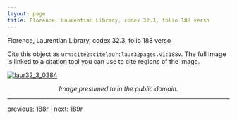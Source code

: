 ```yaml
---
layout: page
title: Florence, Laurentian Library, codex 32.3, folio 188 verso
---
```


Florence, Laurentian Library, codex 32.3, folio 188 verso

Cite this object as `urn:cite2:citelaur:laur32pages.v1:188v`.  The full image is linked to a citation tool you can use to cite regions of the image.

[![laur32_3_0384](http://www.homermultitext.org/iipsrv?IIIF=/project/homer/pyramidal/deepzoom/citelaur/laur32imgs/v1/laur32_3_0384.tif/full/800,/0/default.jpg)](http://www.homermultitext.org/ict2/?urn=urn:cite2:citelaur:laur32imgs.v1:laur32_3_0384) 

<p style="text-align: center; font-style: italic;">Image presumed to in the public domain.</p>

---

previous: [188r](../188r/) | next: [189r](../189r/)